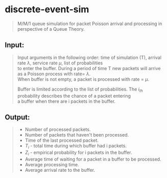 # discrete-event-sim
> M/M/1 queue simulation for packet Poisson arrival and processing in perspective of a Queue Theory.

## Input:
> Input arguments in the following order: time of simulation (T), arrival rate $\lambda$, service rate $\mu$, list of probabilities <br>
> to enter the buffer. During a period of time T new packets will arrive as a Poisson process with rate= $\lambda$. <br>
> When buffer is not empty, a packet is processed with rate = $\mu$. <br>
>
> Buffer is limited according to the list of probabilities. The $i_{th}$ probability describes the chance of a packet entering <br>
> a buffer when there are i packets in the buffer.

## Output:
>* Number of processed packets.
>* Number of packets that haven't been processed.
>* Time of the last processed packet.
>* $T_i$ - total time during which buffer had i packets.
>* $Z_i$ - empirical probability for i packets in the buffer.
>* Average time of waiting for a packet in a buffer to be processed.
>* Average processing time.
>* Average arrival rate to the buffer.
